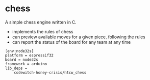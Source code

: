 # chess

A simple chess engine written in C.

- implements the rules of chess
- can preview available moves for a given piece, following the rules
- can report the status of the board for any team at any time


```
[env:node32s]
platform = espressif32
board = node32s
framework = arduino
lib_deps = 
	codewitch-honey-crisis/htcw_chess
```